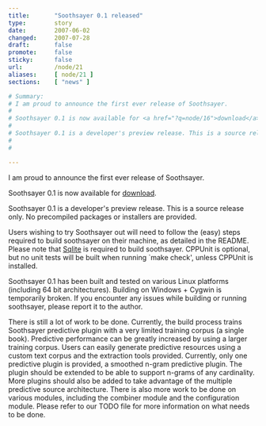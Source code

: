 ```yaml
---
title:       "Soothsayer 0.1 released"
type:        story
date:        2007-06-02
changed:     2007-07-28
draft:       false
promote:     false
sticky:      false
url:         /node/21
aliases:     [ node/21 ]
sections:    [ "news" ]

# Summary:
# I am proud to announce the first ever release of Soothsayer.
# 
# Soothsayer 0.1 is now available for <a href="?q=node/16">download</a>.
# 
# Soothsayer 0.1 is a developer's preview release. This is a source release only. No precompiled packages or installers are provided.
# 
# 

---
```

I am proud to announce the first ever release of Soothsayer.

Soothsayer 0.1 is now available for <a href="?q=node/16">download</a>.

Soothsayer 0.1 is a developer's preview release. This is a source release only. No precompiled packages or installers are provided.


<!--more-->
<!--break-->

Users wishing to try Soothsayer out will need to follow the (easy) steps required to build soothsayer on their machine, as detailed in the README. Please note that <a href="?q=node/17">Sqlite</a> is required to build soothsayer. CPPUnit is optional, but no unit tests will be built when running `make check', unless CPPUnit is installed.

Soothsayer 0.1 has been built and tested on various Linux platforms (including 64 bit architectures).
Building on Windows + Cygwin is temporarily broken.
If you encounter any issues while building or running soothsayer, please report it to the author.

There is still a lot of work to be done. Currently, the build process trains Soothsayer predictive plugin with a very limited training corpus (a single book).
Predictive performance can be greatly increased by using a larger training corpus. Users can easily generate predictive resources using a custom text corpus and the extraction tools provided.
Currently, only one predictive plugin is provided, a smoothed n-gram predictive plugin. The plugin should be extended to be able to support n-grams of any cardinality. More plugins should also be added to take advantage of the multiple predictive source architecture.
There is also more work to be done on various modules, including the combiner module and the configuration module.
Please refer to our TODO file for more information on what needs to be done.

